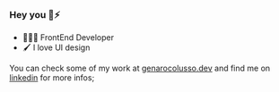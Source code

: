 ### Hey you 👋⚡

- 👨🏻‍💻 FrontEnd Developer 
- 🖌️ I love UI design 

You can check some of my work at [genarocolusso.dev](https://genarocoluss.dev) 
and find me on [linkedin](https://www.linkedin.com/in/genarocolusso) for more infos;

 

<!--
**genarocolusso/genarocolusso** is a ✨ _special_ ✨ repository because its `README.md` (this file) appears on your GitHub profile.

Here are some ideas to get you started:

- 🔭 I’m currently working on ...
- 🌱 I’m currently learning ...
- 👯 I’m looking to collaborate on ...
- 🤔 I’m looking for help with ...
- 💬 Ask me about ...
- 📫 How to reach me: ...
- 😄 Pronouns: ...
- ⚡ Fun fact: ...
-->
